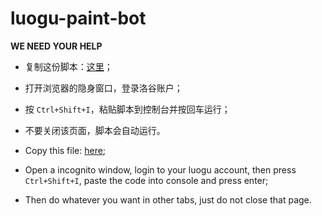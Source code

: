 # luogu-paint-bot

**WE NEED YOUR HELP**

- 复制这份脚本：[这里](https://raw.githubusercontent.com/sxyz-edu/luogu-paint-bot/master/dist/test.min.js)；
- 打开浏览器的隐身窗口，登录洛谷账户；
- 按 `Ctrl+Shift+I`，粘贴脚本到控制台并按回车运行；
- 不要关闭该页面，脚本会自动运行。

- Copy this file: [here](https://raw.githubusercontent.com/sxyz-edu/luogu-paint-bot/master/dist/test.min.js);
- Open a incognito window, login to your luogu account, then press `Ctrl+Shift+I`, paste the code into console and press enter;
- Then do whatever you want in other tabs, just do not close that page.

